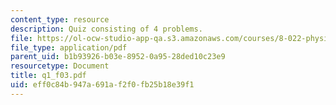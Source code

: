 ```yaml
---
content_type: resource
description: Quiz consisting of 4 problems.
file: https://ol-ocw-studio-app-qa.s3.amazonaws.com/courses/8-022-physics-ii-electricity-and-magnetism-fall-2004/eff0c84b947a691af2f0fb25b18e39f1_q1_f03.pdf
file_type: application/pdf
parent_uid: b1b93926-b03e-8952-0a95-28ded10c23e9
resourcetype: Document
title: q1_f03.pdf
uid: eff0c84b-947a-691a-f2f0-fb25b18e39f1
---
```

